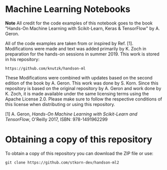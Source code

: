 Machine Learning Notebooks
==========================
**Note**
All credit for the code examples of this notebook goes to the book "Hands-On Machine Learning with Scikit-Learn, Keras & TensorFlow" by A. Geron. 


All of the code examples are taken from or inspired by Ref. [1]. Modifications were made and text was added primarily by K. Zoch in preparation for the hands-on sessions in summer 2019. This work is stored in his repository: 
```
https://github.com/knutzk/handson-ml
```
These Modifications were combined with updates based on the second edition of the book by A. Geron. This work was done by S. Korn.
Since this repository is based on the original repository by A. Geron and work done by K. Zoch, it is made available under the same licensing terms using the Apache License 2.0.
Please make sure to follow the respective conditions of this license when distributing or using this repository.

[1] A. Geron, *Hands-On Machine Learning with Scikit-Learn and TensorFlow*, O'Reilly 2017, ISBN: 978-1491962299

# Obtaining a copy of this repository
To obtain a copy of this repository you can download the ZIP file or use:
```
git clone https://github.com/stkorn-dev/handson-ml2
```
